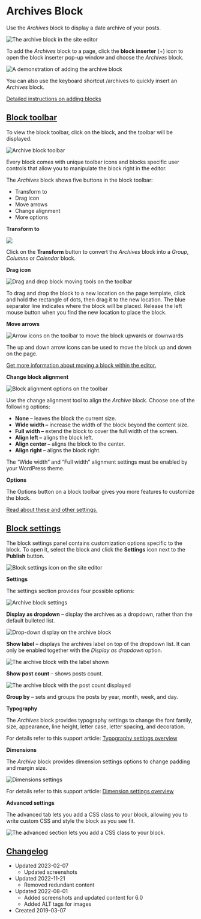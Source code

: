 # Archives Block


Use the *Archives* block to display a date archive of your posts.

![The archive block in the site editor](https://wordpress.org/documentation/files/2023/02/archive-block.png)

To add the *Archives* block to a page, click the **block inserter** (+) icon to open the block inserter pop-up window and choose the *Archives* block.

![A demonstration of adding the archive block](https://wordpress.org/documentation/files/2023/02/adding-archive-block.gif)

You can also use the keyboard shortcut /archives to quickly insert an *Archives* block.

[Detailed instructions on adding blocks](https://wordpress.org/documentation/article/adding-a-new-block/)

## [Block toolbar](https://wordpress.org/documentation/article/archives-block/#block-toolbar)

To view the block toolbar, click on the block, and the toolbar will be displayed.

![Archive block toolbar](https://wordpress.org/documentation/files/2023/02/toolbar-1.png)

Every block comes with unique toolbar icons and blocks specific user controls that allow you to manipulate the block right in the editor.

The *Archives* block shows five buttons in the block toolbar:

* Transform to
* Drag icon
* Move arrows
* Change alignment
* More options

**Transform to**

![](https://wordpress.org/documentation/files/2023/02/transform-3.png)

Click on the **Transform** button to convert the *Archives* block into a *Group*, *Columns* or *Calendar* block.

**Drag icon**

![Drag and drop block moving tools on the toolbar](https://wordpress.org/documentation/files/2023/02/drag.png)

To drag and drop the block to a new location on the page template, click and hold the rectangle of dots, then drag it to the new location. The blue separator line indicates where the block will be placed. Release the left mouse button when you find the new location to place the block.

**Move arrows**

![Arrow icons on the toolbar to move the block upwards or downwards](https://wordpress.org/documentation/files/2023/02/arrows.png)

The up and down arrow icons can be used to move the block up and down on the page.

[Get more information about moving a block within the editor.](https://wordpress.org/documentation/article/moving-blocks/)

**Change block alignment**

![Block alignment options on the toolbar](https://wordpress.org/documentation/files/2023/02/align-1.png)

Use the change alignment tool to align the *Archive* block. Choose one of the following options:

* **None –** leaves the block the current size.
* **Wide width –** increase the width of the block beyond the content size.
* **Full width –** extend the block to cover the full width of the screen.
* **Align left –** aligns the block left.
* **Align center –** aligns the block to the center.
* **Align right –** aligns the block right.

The “Wide width” and “Full width” alignment settings must be enabled by your WordPress theme.

**Options**

The Options button on a block toolbar gives you more features to customize the block.

[Read about these and other settings.](https://wordpress.org/documentation/article/more-options/)

## [Block settings](https://wordpress.org/documentation/article/archives-block/#block-settings)

The block settings panel contains customization options specific to the block. To open it, select the block and click the **Settings** icon next to the **Publish** button.

![Block settings icon on the site editor](https://wordpress.org/documentation/files/2023/02/settings-icon.png)

**Settings**

The settings section provides four possible options:

![Archive block settings](https://wordpress.org/documentation/files/2023/02/archive-settings.png)

**Display as dropdown** – display the archives as a dropdown, rather than the default bulleted list.

![Drop-down display on the archive block](https://wordpress.org/documentation/files/2023/02/display-dropdown.png)

**Show label** – displays the archives label on top of the dropdown list. It can only be enabled together with the *Display as dropdown* option.

![The archive block with the label shown](https://wordpress.org/documentation/files/2023/02/label.png)

**Show post count** – shows posts count.

![The archive block with the post count displayed](https://wordpress.org/documentation/files/2023/02/post-count.png)

**Group by** – sets and groups the posts by year, month, week, and day.

**Typography**

The *Archives* block provides typography settings to change the font family, size, appearance, line height, letter case, letter spacing, and decoration.

For details refer to this support article: [Typography settings overview](https://wordpress.org/documentation/article/typography-settings-overview/)

**Dimensions**

The *Archive* block provides dimension settings options to change padding and margin size.

![Dimensions settings](https://wordpress.org/documentation/files/2023/02/dimensions-settings.png)

For details refer to this support article: [Dimension settings overview](https://wordpress.org/documentation/article/dimension-controls-overview/)

**Advanced settings**

The advanced tab lets you add a CSS class to your block, allowing you to write custom CSS and style the block as you see fit.

![The advanced section lets you add a CSS class to your block.](https://wordpress.org/documentation/files/2023/02/css-2.png)

## [Changelog](https://wordpress.org/documentation/article/archives-block/#changelog)

* Updated 2023-02-07
  * Updated screenshots
* Updated 2022-11-21
  * Removed redundant content
* Updated 2022-08-01
  * Added screenshots and updated content for 6.0
  * Added ALT tags for images
* Created 2019-03-07
